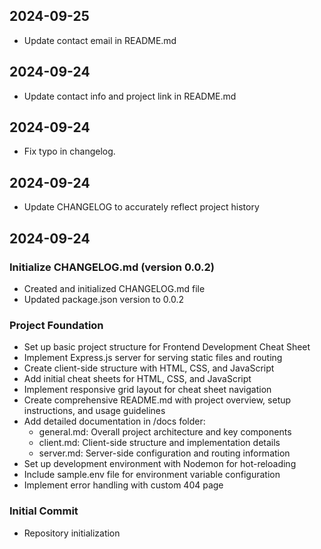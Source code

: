 ## 2024-09-25

- Update contact email in README.md


## 2024-09-24

- Update contact info and project link in README.md


## 2024-09-24

- Fix typo in changelog.

## 2024-09-24

- Update CHANGELOG to accurately reflect project history

## 2024-09-24

### Initialize CHANGELOG.md (version 0.0.2)

- Created and initialized CHANGELOG.md file
- Updated package.json version to 0.0.2

### Project Foundation

- Set up basic project structure for Frontend Development Cheat Sheet
- Implement Express.js server for serving static files and routing
- Create client-side structure with HTML, CSS, and JavaScript
- Add initial cheat sheets for HTML, CSS, and JavaScript
- Implement responsive grid layout for cheat sheet navigation
- Create comprehensive README.md with project overview, setup instructions, and usage guidelines
- Add detailed documentation in /docs folder:
  - general.md: Overall project architecture and key components
  - client.md: Client-side structure and implementation details
  - server.md: Server-side configuration and routing information
- Set up development environment with Nodemon for hot-reloading
- Include sample.env file for environment variable configuration
- Implement error handling with custom 404 page

### Initial Commit

- Repository initialization
